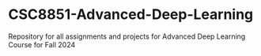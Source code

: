 # CSC8851-Advanced-Deep-Learning
Repository for all assignments and projects for Advanced Deep Learning Course for Fall 2024
